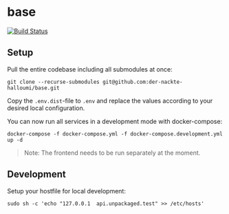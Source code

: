 # base

[![Build Status](https://travis-ci.com/der-nackte-halloumi/base.svg?branch=master)](https://travis-ci.com/der-nackte-halloumi/base)

## Setup

Pull the entire codebase including all submodules at once:

    git clone --recurse-submodules git@github.com:der-nackte-halloumi/base.git

Copy the `.env.dist`-file to `.env` and replace the values according to your desired local configuration.

You can now run all services in a development mode with docker-compose:

    docker-compose -f docker-compose.yml -f docker-compose.development.yml up -d

> Note: The frontend needs to be run separately at the moment.

## Development

Setup your hostfile for local development:

    sudo sh -c 'echo "127.0.0.1  api.unpackaged.test" >> /etc/hosts'
